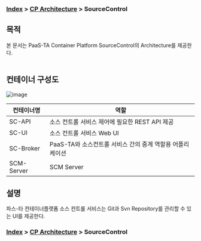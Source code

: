 ### [Index](https://github.com/PaaS-TA/Guide-eng/blob/master/README.md) > [CP Architecture](../README.md) > SourceControl

## 목적
본 문서는 PaaS-TA Container Platform SourceControl의 Architecture를 제공한다.
<br><br>

## 컨테이너 구성도
![image](https://user-images.githubusercontent.com/80228983/146350860-3722c081-7338-438d-b7ec-1fdac09160c4.png)



| 컨테이너명  | 역할 |
|-------|-----|
| SC-API | 소스 컨트롤 서비스 제어에 필요한 REST API 제공 |
| SC-UI | 소스 컨트롤 서비스 Web UI |
| SC-Broker | PaaS-TA와 소스컨트롤 서비스 간의 중계 역할용 어플리케이션 |
| SCM-Server | SCM Server |



## 설명
파스-타 컨테이너플랫폼 소스 컨트롤 서비스는 Git과 Svn Repository를 관리할 수 있는 UI를 제공한다.   


### [Index](https://github.com/PaaS-TA/Guide-eng/blob/master/README.md) > [CP Architecture](../README.md) > SourceControl
